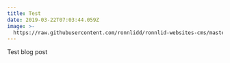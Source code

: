 ```yaml
---
title: Test
date: 2019-03-22T07:03:44.059Z
image: >-
  https://raw.githubusercontent.com/ronnlidd/ronnlid-websites-cms/master/static/img/blur-blurred-background-communication-908287.jpg
---
```

Test blog post
